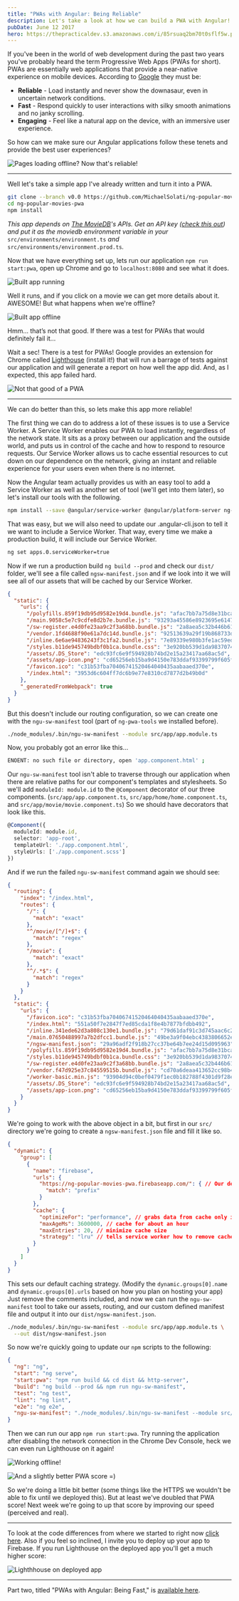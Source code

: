 ```yaml
---
title: "PWAs with Angular: Being Reliable"
description: Let's take a look at how we can build a PWA with Angular!
pubDate: June 12 2017
hero: https://thepracticaldev.s3.amazonaws.com/i/85rsuaq2bm70t0sflf5w.png
---
```


If you've been in the world of web development during the past two years you've probably heard the term Progressive Web Apps (PWAs for short). PWAs are essentially web applications that provide a near-native experience on mobile devices. According to [Google](https://developers.google.com/web/progressive-web-apps/) they must be:

- **Reliable** - Load instantly and never show the downasaur, even in uncertain network conditions.
- **Fast** - Respond quickly to user interactions with silky smooth animations and no janky scrolling.
- **Engaging** - Feel like a natural app on the device, with an immersive user experience.

So how can we make sure our Angular applications follow these tenets and provide the best user experiences?

![Pages loading offline? Now that's reliable!](https://cdn-images-1.medium.com/max/800/1*O9qLQnmW8mmasCJzS-66OA.gif)

---

Well let's take a simple app I've already written and turn it into a PWA.

```bash
git clone --branch v0.0 https://github.com/MichaelSolati/ng-popular-movies-pwa.git
cd ng-popular-movies-pwa
npm install
```

*This app depends on [The MovieDB](https://www.themoviedb.org/)'s APIs. Get an API key ([check this out](https://www.themoviedb.org/faq/api?language=en)) and put it as the moviedb environment variable in your* `src/environments/environment.ts` *and* `src/environments/environment.prod.ts`*.*

Now that we have everything set up, lets run our application `npm run start:pwa`, open up Chrome and go to `localhost:8080` and see what it does.

![Built app running](https://cdn-images-1.medium.com/max/800/1*Q2pWrQrHdqAOjCBLV_2edg.png)

Well it runs, and if you click on a movie we can get more details about it. AWESOME! But what happens when we're offline?

![Built app offline](https://cdn-images-1.medium.com/max/800/1*Xeh-z7rWjlT_EjsfL6L2pg.gif)

Hmm… that’s not that good. If there was a test for PWAs that would definitely fail it…

Wait a sec! There is a test for PWAs! Google provides an extension for Chrome called [Lighthouse](https://chrome.google.com/webstore/detail/lighthouse/blipmdconlkpinefehnmjammfjpmpbjk?hl=en) (install it!) that will run a barrage of tests against our application and will generate a report on how well the app did. And, as I expected, this app failed hard.

![Not that good of a PWA](https://cdn-images-1.medium.com/max/800/1*Hu0GAISU5Dg5uswkb32-Mg.png)

---

We can do better than this, so lets make this app more reliable!

The first thing we can do to address a lot of these issues is to use a Service Worker. A Service Worker enables our PWA to load instantly, regardless of the network state. It sits as a proxy between our application and the outside world, and puts us in control of the cache and how to respond to resource requests. Our Service Worker allows us to cache essential resources to cut down on our dependence on the network, giving an instant and reliable experience for your users even when there is no internet.

Now the Angular team actually provides us with an easy tool to add a Service Worker as well as another set of tool (we'll get into them later), so let's install our tools with the following.

```bash
npm install --save @angular/service-worker @angular/platform-server ng-pwa-tools
```

That was easy, but we will also need to update our .angular-cli.json to tell it we want to include a Service Worker. That way, every time we make a production build, it will include our Service Worker.

```bash
ng set apps.0.serviceWorker=true
```

Now if we run a production build `ng build --prod` and check our `dist/` folder, we'll see a file called `ngsw-manifest.json` and if we look into it we will see all of our assets that will be cached by our Service Worker.

```json
{
  "static": {
    "urls": {
      "/polyfills.859f19db95d9582e19d4.bundle.js": "afac7bb7a75d8e31bca1d0a21bc8a8b8d5c8043c",
      "/main.9058c5e7c9cdfe8d2b7e.bundle.js": "93293a45586e8923695e614746ae61d658cde5ed",
      "/sw-register.e4d0fe23aa9c2f3a68bb.bundle.js": "2a8aea5c32b446b61dab2d7c18231c4527f04bdc",
      "/vendor.1fd4688f90e61a7dc14d.bundle.js": "92513639a29f19b868733d40bb37732fc051b326",
      "/inline.6e6ae94836243f3c1fa2.bundle.js": "7e89339e980b3fe1ac59ed6ee44800ad1c647084",
      "/styles.b11de945749bdbf0b1ca.bundle.css": "3e920bb539d1da98370748436c09677e81a50d46",
      "/assets/.DS_Store": "edc93fc6e9f594928b74bd2e15a23417aa68ac5d",
      "/assets/app-icon.png": "cd65256eb15ba9d4150e783ddaf93399799f605f",
      "/favicon.ico": "c31b53fba70406741520464040435aabaaed370e",
      "/index.html": "3953d6c604ff7dc6b9e77e8310cd7877d2b49b0d"
    },
    "_generatedFromWebpack": true
  }
}
```

But this doesn't include our routing configuration, so we can create one with the `ngu-sw-manifest` tool (part of `ng-pwa-tools` we installed before).

```bash
./node_modules/.bin/ngu-sw-manifest --module src/app/app.module.ts
```

Now, you probably got an error like this…

```bash
ENOENT: no such file or directory, open 'app.component.html' ;
```

Our `ngu-sw-manifest` tool isn't able to traverse through our application when there are relative paths for our component's templates and stylesheets. So we'll add `moduleId: module.id` to the `@Component` decorator of our three components. (`src/app/app.component.ts`, `src/app/home/home.component.ts`, and `src/app/movie/movie.component.ts`) So we should have decorators that look like this.

```typescript
@Component({
  moduleId: module.id,
  selector: 'app-root',
  templateUrl: './app.component.html',
  styleUrls: ['./app.component.scss']
})
```

And if we run the failed `ngu-sw-manifest` command again we should see:

```json
{
  "routing": {
    "index": "/index.html",
    "routes": {
      "/": {
        "match": "exact"
      },
      "^/movie/[^/]+$": {
        "match": "regex"
      },
      "/movie": {
        "match": "exact"
      },
      "^/.*$": {
        "match": "regex"
      }
    }
  },
  "static": {
    "urls": {
      "/favicon.ico": "c31b53fba70406741520464040435aabaaed370e",
      "/index.html": "551a50f7e2847f7ed85cda1f8e4b7877bfdbb492",
      "/inline.341ede62d3a808c130e1.bundle.js": "79d61daf91c3d745aac6c274fadc4ac826332358",
      "/main.07650488997a7b2dfcc1.bundle.js": "49be3a9f04ebc4383806652e13f3be4ca58b3902",
      "/ngsw-manifest.json": "29a96adf2f918b27cc37be64b7ee24d15d095963",
      "/polyfills.859f19db95d9582e19d4.bundle.js": "afac7bb7a75d8e31bca1d0a21bc8a8b8d5c8043c",
      "/styles.b11de945749bdbf0b1ca.bundle.css": "3e920bb539d1da98370748436c09677e81a50d46",
      "/sw-register.e4d0fe23aa9c2f3a68bb.bundle.js": "2a8aea5c32b446b61dab2d7c18231c4527f04bdc",
      "/vendor.f47d925e37c84559515b.bundle.js": "cd70a6deaa413652cc98b444f793f5cf1e837be6",
      "/worker-basic.min.js": "93904d94c0bef0479f1ec0b182788f4301d9f28e",
      "/assets/.DS_Store": "edc93fc6e9f594928b74bd2e15a23417aa68ac5d",
      "/assets/app-icon.png": "cd65256eb15ba9d4150e783ddaf93399799f605f"
    }
  }
}
```

We're going to work with the above object in a bit, but first in our `src/` directory we're going to create a `ngsw-manifest.json` file and fill it like so.

```json
{
  "dynamic": {
    "group": [
      {
        "name": "firebase",
        "urls": {
          "https://ng-popular-movies-pwa.firebaseapp.com/": { // Our deployed app url
            "match": "prefix"
          }
        },
        "cache": {
          "optimizeFor": "performance", // grabs data from cache only if data is stale
          "maxAgeMs": 3600000, // cache for about an hour
          "maxEntries": 20, // minimize cache size
          "strategy": "lru" // tells service worker how to remove cached date (least recently used first)
        }
      }
    ]
  }
}
```

This sets our default caching strategy. (Modify the `dynamic.groups[0].name` and `dynamic.groups[0].urls` based on how you plan on hosting your app) Just remove the comments included, and now we can run the `ngu-sw-manifest` tool to take our assets, routing, and our custom defined manifest file and output it into our `dist/ngsw-manifest.json`.

```bash
./node_modules/.bin/ngu-sw-manifest --module src/app/app.module.ts \
  --out dist/ngsw-manifest.json
```

So now we're quickly going to update our `npm` scripts to the following:

```json
{
  "ng": "ng",
  "start": "ng serve",
  "start:pwa": "npm run build && cd dist && http-server",
  "build": "ng build --prod && npm run ngu-sw-manifest",
  "test": "ng test",
  "lint": "ng lint",
  "e2e": "ng e2e",
  "ngu-sw-manifest": "./node_modules/.bin/ngu-sw-manifest --module src/app/app.module.ts --out dist/ngsw-manifest.json"
}
```

Then we can run our app `npm run start:pwa`. Try running the application after disabling the network connection in the Chrome Dev Console, heck we can even run Lighthouse on it again!

![Working offline!](https://cdn-images-1.medium.com/max/800/1*NqoMN2P8irB-O-RjG0M0dg.gif)

![And a slightly better PWA score =)](https://cdn-images-1.medium.com/max/800/1*Mr_-An7gmWOuWYVOjGUdRA.png)

So we're doing a little bit better (some things like the HTTPS we wouldn't be able to fix until we deployed this). But at least we've doubled that PWA score! Next week we're going to up that score by improving our speed (perceived and real).

---

To look at the code differences from where we started to right now [click here](https://github.com/MichaelSolati/ng-popular-movies-pwa/compare/v0.0...v1.0?expand=1). Also if you feel so inclined, I invite you to deploy up your app to Firebase. If you run Lighthouse on the deployed app you'll get a much higher score:

![Lighthhouse on deployed app](https://cdn-images-1.medium.com/max/800/1*myNhaw95jrj4dGDbj9jjuQ.png)

---

Part two, titled "PWAs with Angular: Being Fast," is [available here](/blog/pwas-with-angular-being-fast).
